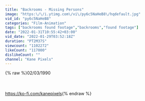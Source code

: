 ```yaml
---
title: "Backrooms - Missing Persons"
image: "https:\/\/i.ytimg.com\/vi\/py6c5NaHeB8\/hqdefault.jpg"
vid_id: "py6c5NaHeB8"
categories: "Film-Animation"
tags: ["backrooms found footage","backrooms","found footage"]
date: "2022-01-31T10:55:42+03:00"
vid_date: "2022-01-29T03:52:18Z"
duration: "PT2M37S"
viewcount: "1102272"
likeCount: "117000"
dislikeCount: ""
channel: "Kane Pixels"
---
```

{% raw %}02/03/1990<br /><br /><br /><br /><a rel="nofollow" target="blank" href="https://ko-fi.com/kanepixels">https://ko-fi.com/kanepixels</a>{% endraw %}
